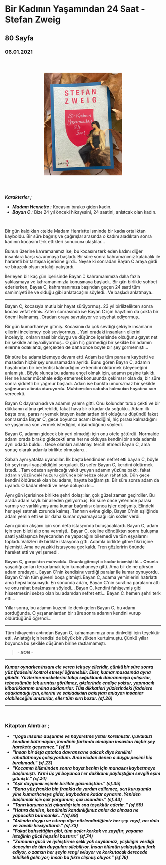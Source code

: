 

  
# Bir Kadının Yaşamından 24 Saat - Stefan Zweig
## 80 Sayfa
### 06.01.2021
  
<br>

  <p align="center" style="padding: 10px">
    <img alt="Amok-Koşucusu" src="../images/36_bir_kadının_yasamindan_24_saat.jpg" width="250">
    <br>

<br>
<br>

***Karakterler ;***
- ***Madam Henriette :*** Kocasını bırakıp giden kadın.
- ***Bayan C :*** Bize 24 yıl önceki hikayesini, 24 saatini, anlatcak olan kadın.

<br>

Bir gün kaldıkları otelde Madam Henriette isminde bir kadın ortalıktan kayboldu. Bir süre bağırış ve çağırışlar arasında o kadını aradıktan sonra kadının kocasını terk ettikleri sonucuna ulaştılar...

Bunun üzerine kahramanımız ise, bu kocasını terk eden kadını diğer insanlara karşı savunmaya başladı. Bir süre sonra kahramanımız kalabalık ile hararetli bir tartışma içerisine girdi.. Neyse ki sonradan Bayan C araya girdi ve birazcık olsun ortalığı yatıştırdı. 

İlerleyen bir kaç gün içerisinde Bayan C kahramanımıza daha fazla yaklaşmaya ve kahramanımızla konuşmaya başladı.. Bir gün birlikte sohbet ederlerken, Bayan C, kahramanımıza başından geçen 24 saati tüm samimiyeti ile ve olduğu gibi anlatacağını söyledi.. Ve başladı anlatmaya..

____

Bayan C, kocasıyla mutlu bir hayat sürüyormuş. 23 yıl birliktelikten sonra kocası vefat etmiş. Zaten sonrasında ise Bayan C için hayatının da çokta bir önemi kalmamış.. Oradan oraya savruluyor ve seyehat ediyormuş..

Bir gün kumarhaneye gitmiş. Kocasının da çok sevdiği şekliyle insanların ellerini incelemeyi çok seviyormuş... Yani oradaki insanların ellerini inceleyip, onların nasıl bir duygu ve düşünce içerisinde olduğunu gayet net bir şekilde anlayabiliyormuş.. O gün hiç görmediği bir şekilde bir adamın ellerine odaklandı, gerçekten de daha önce böyle bir şey görmemişti...

Bir süre bu adamı izlemeye devam etti. Adam ise tüm parasını kaybetti ve masadan hiçbir şey umursamadan ayrıldı. Bunu gören Bayan C, adamın hayatından bir beklentisi kalmadığını ve kendini öldürmek isteyeceğini anlamıştı.. Böyle olunca bu adama engel olmak için, adamın peşine takıldı. Her ne kadar müdahale edip etmemek konusunda çekimser olsa da, bir süre sonra şiddetli bir yağmur başladı. Adam ise bankta umursamaz bir şekilde yağmurun altında oturuyordu. Muhtemelen sabaha kalmadan hayatına son verecekti.

Bayan C dayanamadı ve adamın yanına gitti. Onu kolundan tutup çekti ve bir dükkanın altına getirebildi, fakat hava bir o kadar da soğuktu.. Adam ilk başta onu, parasını yemek isteyen kadınlardan biri olduğunu düşündü fakat sonrasında Bayan C, gece boyunca adamı izlediğini, hiç parası kalmadığını ve yaşamına son vermek istediğini, düşündüğünü söyledi.

Bayan C, adamın gidecek bir yeri olmadığı için onu otele götürdü. Normalde adamı orada bırakıp gidecekti ama her ne olduysa kendini bir anda adamla  aynı odada buldu... Gece olanları anlatmayı tercih etmedi Bayan C, ama sonuç olarak adamla birlikte olmuşlardı..

Sabah aynı yatakta uyandılar. İlk başta kendinden nefret etti bayan C, böyle bir şeyi nasıl yapabildiğini sorguladı. Bu sefer Bayan C, kendini öldürmek istedi... Tam odadan ayrılacağı vakit uyuyan adamın yüzüne baktı, fakat adamın yüzündeki huzuru görünce bir nebze olsun rahatladı. Dün gece kendini öldürecek olan bu adamı, hayata bağlamıştı. Bir süre sonra adam da uyandı. O kadar efendi ve neşe doluydu ki...

Aynı gün içerisinde birlikte şehri dolaştılar, çok güzel zaman geçirdiler. Bu arada adam soylu bir aileden geliyormuş. Bir süre önce yeterince parası varmış ve varlıklıymış ama kumar bağımlısı olunca işler değişmiş. Elindeki her şeyi satmak zorunda kalmış. Tanrının evine gidip, Bayan C'nin eşliğinde adam yemin etti ve bir daha kumar oynamayacağı için sözler verdi.

Aynı günün akşamı için son defa istasyonda buluşacaklardı. Bayan C, adam için tren bileti alıp ona vermişti.. Bayan C, oteline döndükten sonra buluşma saati yaklaşınca heyecandan ne yapacağını bilemedi ve tüm eşyalarını topladı. Valizleri ile birlikte istasyona gitti. Adamla birlikte gitme fikri içine işlemişti. Ama ne yazıkki istasyona geç kaldı. Tren gözlerinin önünde hareket etti ve yetişemedi.

Bayan C, gerçekten mahvoldu. Onunla gitmeyi o kadar istemişti ki... Onunla yaşadığı anıları tekrarlamak için kumarhaneye gitti. Ama bir de ne görsün adam oradaydı.. Bayan C'nin kendisine verdiği paralar ile kumar oynuyordu. Bayan C'nin tüm güveni boşa gitmişti. Bayan C, adama yeminlerini hatırlattı ama hepsi boşunaydı. En sonunda adam, Bayan C'nin suratına paralarını attı ve onu rahat bırakmasını söyledi... Bayan C, kendini fahişeymiş gibi hissetmesini sebep olan bu adamdan nefret etti... Bayan C, hemen şehri terk etti...

Yıllar sonra, bu adamın kuzeni ile denk gelen Bayan C, bu adamı sorduğunda. O yaşananlardan bir süre sonra adamın kendini vurup öldürdüğünü öğrendi...

____

Tüm hikayenin ardından Bayan C, kahramanımıza onu dinlediği için teşekkür etti. Anlattığı için kendisi de büyük bir yükten kurtulmuştu. Çünkü yıllar boyunca bu şekilde düşünen birine rastlamamıştı.

> ***- SON -***

_____

***Kumar oynarken insanı ele veren tek şey elleridir, çünkü bir süre sonra yüz ifadesini kontrol etmeyi öğrenebilir. Eller, kumar masasında ayna gibidir. Yüzlerine maskelerini takıp soğukkanlı davranmaya çalışırlar, tebessümün tek kırıntısı görülmez, gözlerinde endişe yoktur, yapmacık kibarlıklarının ardına saklanırlar. Tüm dikkatleri yüzlerindeki ifadelere odaklandığı için, ellerini ve sakladıkları bakışları anlayan insanlar olabileceğini unuturlar, eller tüm sırrı bozar. (sf.26)***

___


<br>

### Kitaptan Alıntılar ;
- ***"Çoğu insanın düşünme ve hayal etme yetisi körelmiştir. Çuvaldızı kendine batırmayan, kendinin farkında olmayan insanları hiçbir şey harekete geçiremez." (sf.5)***
- ***"İnsan bir defa aptalca davransa ne oalcak diye kendimi rahatlatmaya çalışıyordum. Ama vicdan denen o duygu peşimi hiç bırakmadı." (sf.23)***
- ***"Kocamın ölümünden sonra hayat benim için manasını kaybetmeye başlamıştı. Yirmi üç yıl boyunca her dakikamı paylaştığım sevgili eşim gitmişti." (sf.24)***
- ***"Aşk duygumu eşimle birlikte gömmüştüm." (sf.35)***
- ***"Bana yüz frankla bin frankla da yardım edilemez, son kuruşumla yine kumarhaneye gider, kaybedene kadar oynarım. Yeniden başlamak için çok yorgunum, çok usandım." (sf.43)***
- ***"Tanrı karşıma sizi çıkardığı için ona teşekkür ederim." (sf.59)***
- ***"Hatıra denilen, kendimizi kandırdığımız anlar da olmasa ne yapacaktı bu insanlık..."(sf.68)***
- ***"Aslında duygu ve ıstırap diye nitelendirdiğimiz her şey zayıf, acı dolu ve zavallı hissiyatlardı." (sf.73)***
- ***"Fakat bahsettiğim gibi, tüm acılar korkak ve zayıftır; yaşama isteğinin gücü hepsini bastırır." (sf.74)***
- ***"Zamanın gücü ve iyileştirme şekli yok sayılamaz, yaşlılığın verdiği deneyim de tüm duyguları silebiliyor. İnsan ölümün yaklaştığını fark ediyor, o zaman her şeyin rengi soluyor ve korkutacak derecede tehlikeli gelmiyor; insan bu fikre alışmış oluyor." (sf.76)***